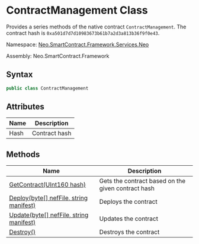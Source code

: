 # ContractManagement Class

Provides a series methods of the native contract `ContractManagement`. The contract hash is `0xa501d7d7d10983673b61b7a2d3a813b36f9f0e43`.

Namespace: [Neo.SmartContract.Framework.Services.Neo](../neo.md)

Assembly: Neo.SmartContract.Framework

## Syntax

```c#
public class ContractManagement
```

## Attributes

| Name | Description   |
| ---- | ------------- |
| Hash | Contract hash |

## Methods

| Name                                                         | Description                                        |
| ------------------------------------------------------------ | -------------------------------------------------- |
| [GetContract(UInt160 hash)](ContractManagement/GetContract.md) | Gets the contract based on the given contract hash |
| [Deploy(byte[] nefFile, string manifest)](ContractManagement/Deploy.md) | Deploys the contract                               |
| [Update(byte[] nefFile, string manifest)](ContractManagement/Update.md) | Updates the contract                               |
| [Destroy()](ContractManagement/Destroy.md)                   | Destroys the contract                              |

